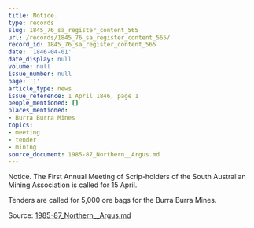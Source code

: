 ```yaml
---
title: Notice.
type: records
slug: 1845_76_sa_register_content_565
url: /records/1845_76_sa_register_content_565/
record_id: 1845_76_sa_register_content_565
date: '1846-04-01'
date_display: null
volume: null
issue_number: null
page: '1'
article_type: news
issue_reference: 1 April 1846, page 1
people_mentioned: []
places_mentioned:
- Burra Burra Mines
topics:
- meeting
- tender
- mining
source_document: 1985-87_Northern__Argus.md
---
```


Notice.  The First Annual Meeting of Scrip-holders of the South Australian Mining Association is called for 15 April.

Tenders are called for 5,000 ore bags for the Burra Burra Mines.

Source: [1985-87_Northern__Argus.md](/downloads/markdown/1985-87_Northern__Argus.md)

